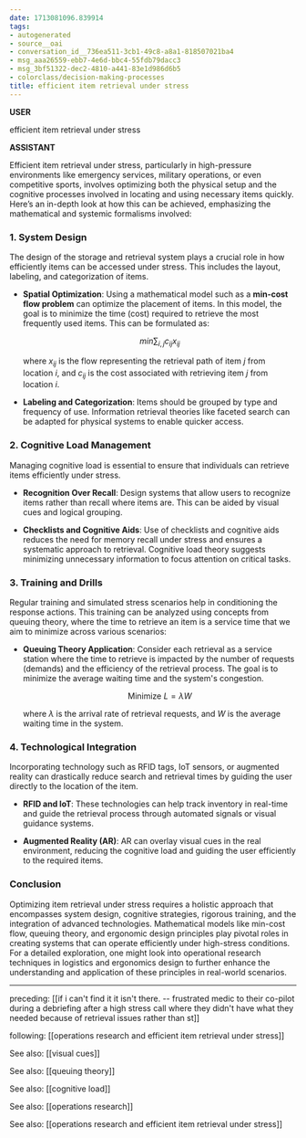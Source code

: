 ```yaml
---
date: 1713081096.839914
tags:
- autogenerated
- source__oai
- conversation_id__736ea511-3cb1-49c8-a8a1-818507021ba4
- msg_aaa26559-ebb7-4e6d-bbc4-55fdb79dacc3
- msg_3bf51322-dec2-4810-a441-83e1d986d6b5
- colorclass/decision-making-processes
title: efficient item retrieval under stress
---
```


**USER**

efficient item retrieval under stress


**ASSISTANT**

Efficient item retrieval under stress, particularly in high-pressure environments like emergency services, military operations, or even competitive sports, involves optimizing both the physical setup and the cognitive processes involved in locating and using necessary items quickly. Here’s an in-depth look at how this can be achieved, emphasizing the mathematical and systemic formalisms involved:

### 1. **System Design**
The design of the storage and retrieval system plays a crucial role in how efficiently items can be accessed under stress. This includes the layout, labeling, and categorization of items.

- **Spatial Optimization**: Using a mathematical model such as a **min-cost flow problem** can optimize the placement of items. In this model, the goal is to minimize the time (cost) required to retrieve the most frequently used items. This can be formulated as:
  
  $$ min \sum_{i,j} c_{ij}x_{ij} $$
  
  where $x_{ij}$ is the flow representing the retrieval path of item $j$ from location $i$, and $c_{ij}$ is the cost associated with retrieving item $j$ from location $i$.

- **Labeling and Categorization**: Items should be grouped by type and frequency of use. Information retrieval theories like faceted search can be adapted for physical systems to enable quicker access.

### 2. **Cognitive Load Management**
Managing cognitive load is essential to ensure that individuals can retrieve items efficiently under stress. 

- **Recognition Over Recall**: Design systems that allow users to recognize items rather than recall where items are. This can be aided by visual cues and logical grouping.

- **Checklists and Cognitive Aids**: Use of checklists and cognitive aids reduces the need for memory recall under stress and ensures a systematic approach to retrieval. Cognitive load theory suggests minimizing unnecessary information to focus attention on critical tasks.

### 3. **Training and Drills**
Regular training and simulated stress scenarios help in conditioning the response actions. This training can be analyzed using concepts from queuing theory, where the time to retrieve an item is a service time that we aim to minimize across various scenarios:

- **Queuing Theory Application**: Consider each retrieval as a service station where the time to retrieve is impacted by the number of requests (demands) and the efficiency of the retrieval process. The goal is to minimize the average waiting time and the system's congestion.

  $$ \text{Minimize } L = \lambda W $$
  
  where $\lambda$ is the arrival rate of retrieval requests, and $W$ is the average waiting time in the system.

### 4. **Technological Integration**
Incorporating technology such as RFID tags, IoT sensors, or augmented reality can drastically reduce search and retrieval times by guiding the user directly to the location of the item.

- **RFID and IoT**: These technologies can help track inventory in real-time and guide the retrieval process through automated signals or visual guidance systems.

- **Augmented Reality (AR)**: AR can overlay visual cues in the real environment, reducing the cognitive load and guiding the user efficiently to the required items.

### Conclusion
Optimizing item retrieval under stress requires a holistic approach that encompasses system design, cognitive strategies, rigorous training, and the integration of advanced technologies. Mathematical models like min-cost flow, queuing theory, and ergonomic design principles play pivotal roles in creating systems that can operate efficiently under high-stress conditions. For a detailed exploration, one might look into operational research techniques in logistics and ergonomics design to further enhance the understanding and application of these principles in real-world scenarios.


---

preceding: [[if i can't find it it isn't there. -- frustrated medic to their co-pilot during a debriefing after a high stress call where they didn't have what they needed because of retrieval issues rather than st]]  


following: [[operations research and efficient item retrieval under stress]]

See also: [[visual cues]]


See also: [[queuing theory]]


See also: [[cognitive load]]


See also: [[operations research]]


See also: [[operations research and efficient item retrieval under stress]]